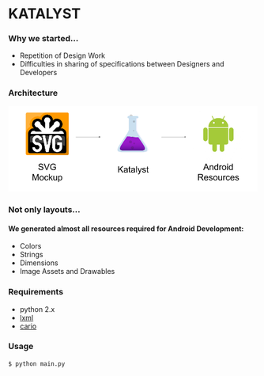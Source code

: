 # KATALYST


### Why we started...

* Repetition of Design Work
* Difficulties in sharing of specifications between Designers and Developers


### Architecture

![Architecture](architecture.png?raw=true)

### Not only layouts...
#### We generated almost all resources required for Android Development:
* Colors
* Strings
* Dimensions
* Image Assets and Drawables


### Requirements
* python 2.x
* [lxml](http://lxml.de/)
* [cario](https://www.cairographics.org/pycairo/)


### Usage
```bash
$ python main.py
```